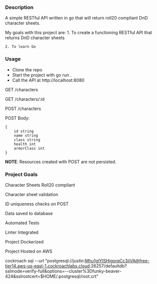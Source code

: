 ### Description
A simple RESTful API written in go that will return roll20 compliant DnD character sheets. 

My goals with this project are: 
    1. To create a functioning RESTful API that returns DnD character sheets

    2. To learn Go

### Usage
* Clone the repo
* Start the project with go run .
* Call the API at http://localhost:8080

GET /characters

GET /characters/:id

POST /characters

POST Body:

```
{
	id string
	name string
	class string
	health int
	armorClass int
}
```

**NOTE**: Resources created with POST are not persisted. 

### Project Goals

Character Sheets Roll20 compliant

Character sheet validation

ID uniqueness checks on POST

Data saved to database

Automated Tests

Linter Integrated

Project Dockerized

Project Hosted on AWS



cockroach sql --url "postgresql://justin:Mhu1glYlSHigorqCc3iiVA@free-tier14.aws-us-east-1.cockroachlabs.cloud:26257/defaultdb?sslmode=verify-full&options=--cluster%3Dfunky-beaver-424&sslrootcert=$HOME/.postgresql/root.crt"